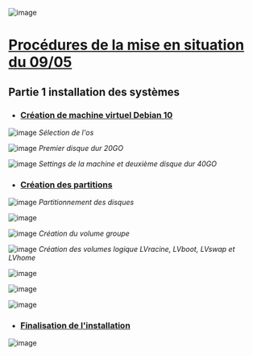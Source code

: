 ![image](https://user-images.githubusercontent.com/95431446/167375615-2a846e83-475d-4faa-99a9-c98764efd08c.png)

# <ins>Procédures de la mise en situation du 09/05<ins>

## Partie 1 installation des systèmes

- ### <ins>**Création de machine virtuel Debian 10**<ins>

![image](https://user-images.githubusercontent.com/95431446/167375982-9fa10761-2cae-4b31-9f34-bc026bd528e7.png)
_Sélection de l'os_

![image](https://user-images.githubusercontent.com/95431446/167376212-07e203f3-d45b-4fe6-b5f0-6a6e62507d17.png)
_Premier disque dur 20GO_

![image](https://user-images.githubusercontent.com/95431446/167377177-bb4f5835-eacc-4a7c-883e-81c101493a20.png)
_Settings de la machine et deuxième disque dur 40GO_

- ### <ins>**Création des partitions**<ins>

![image](https://user-images.githubusercontent.com/95431446/167378568-9610c0ca-5b7c-4e04-a396-2a4ffb4ebe78.png)
_Partitionnement des disques_

![image](https://user-images.githubusercontent.com/95431446/167379106-973b5fbe-1317-43c6-8f92-440ccdcb81f9.png)

![image](https://user-images.githubusercontent.com/95431446/167379275-0469642e-f4f3-4163-94a3-c442a58eb415.png)
_Création du volume groupe_

![image](https://user-images.githubusercontent.com/95431446/167379811-4d8d9464-b2b7-45f6-a2a7-24e44f7d11dd.png)
_Création des volumes logique LVracine, LVboot, LVswap et LVhome_

![image](https://user-images.githubusercontent.com/95431446/167380546-9a9537c0-1a44-4119-9da6-415508af724e.png)

![image](https://user-images.githubusercontent.com/95431446/167380641-ecb0c839-52ff-4861-94c7-309f34586976.png)

![image](https://user-images.githubusercontent.com/95431446/167380916-181bb8c2-28c2-4a9f-9b7b-ffc57080c653.png)

- ### <ins>**Finalisation de l'installation**<ins>

![image](https://user-images.githubusercontent.com/95431446/167381964-470ea717-8e7c-4a13-8d82-5bdcaa7d4aff.png)
